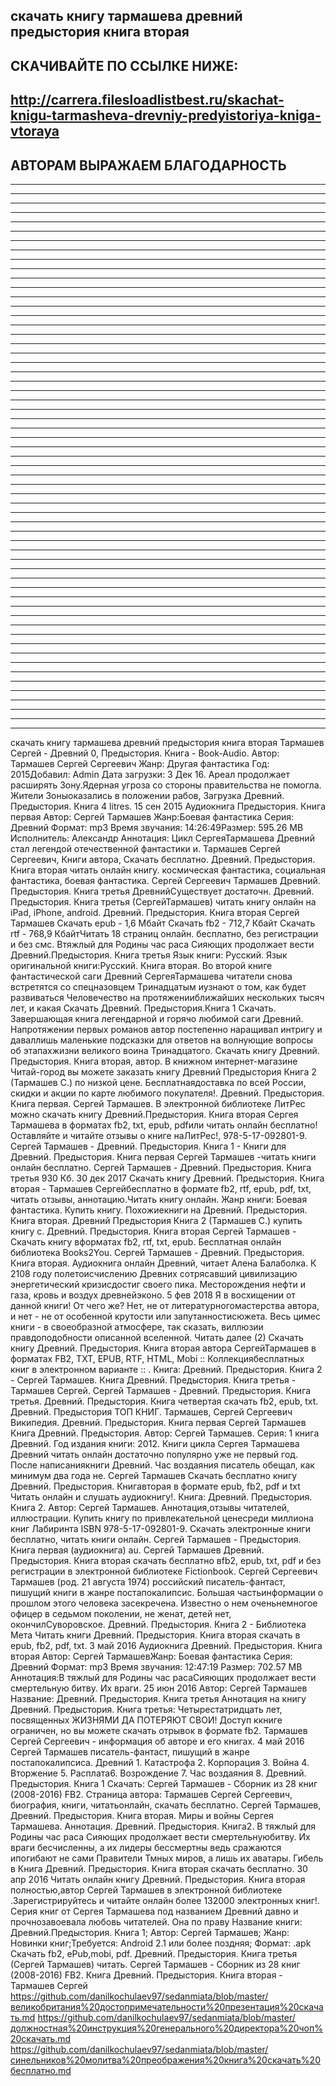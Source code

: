 скачать книгу тармашева древний предыстория книга вторая
--------------------------------------------------
СКАЧИВАЙТЕ ПО ССЫЛКЕ НИЖЕ:
--------------------------------------------------
http://carrera.filesloadlistbest.ru/skachat-knigu-tarmasheva-drevniy-predyistoriya-kniga-vtoraya
--------------------------------------------------
АВТОРАМ ВЫРАЖАЕМ БЛАГОДАРНОСТЬ
--------------------------------------------------
--------------------------------------------------
--------------------------------------------------
--------------------------------------------------
--------------------------------------------------
--------------------------------------------------
--------------------------------------------------
--------------------------------------------------
--------------------------------------------------
--------------------------------------------------
--------------------------------------------------
--------------------------------------------------
--------------------------------------------------
--------------------------------------------------
--------------------------------------------------
--------------------------------------------------
--------------------------------------------------
--------------------------------------------------
--------------------------------------------------
--------------------------------------------------
--------------------------------------------------
--------------------------------------------------
--------------------------------------------------
--------------------------------------------------
--------------------------------------------------
--------------------------------------------------
--------------------------------------------------
--------------------------------------------------
--------------------------------------------------
--------------------------------------------------
--------------------------------------------------
--------------------------------------------------
--------------------------------------------------
--------------------------------------------------
--------------------------------------------------
--------------------------------------------------
--------------------------------------------------
--------------------------------------------------
--------------------------------------------------
--------------------------------------------------
--------------------------------------------------
--------------------------------------------------
--------------------------------------------------
--------------------------------------------------
--------------------------------------------------
--------------------------------------------------
--------------------------------------------------
--------------------------------------------------
--------------------------------------------------
--------------------------------------------------
--------------------------------------------------
--------------------------------------------------
--------------------------------------------------
--------------------------------------------------
--------------------------------------------------
--------------------------------------------------
--------------------------------------------------
--------------------------------------------------
--------------------------------------------------
--------------------------------------------------
скачать книгу тармашева древний предыстория книга вторая Тармашев Сергей - Древний 0, Предыстория. Книга  - Book-Audio. Автор: Тармашев Сергей Сергеевич Жанр: Другая фантастика Год: 2015Добавил: Admin Дата загрузки: 3 Дек 16. Ареал продолжает расширять Зону.Ядерная угроза со стороны правительства не помогла. Жители Зоныоказались в положении рабов, Загрузка Древний. Предыстория. Книга 4 litres. 15 сен 2015  Аудиокнига Предыстория. Книга первая Автор: Сергей Тармашев Жанр:Боевая фантастика Серия: Древний Формат: mp3 Время звучания: 14:26:49Размер: 595.26 MB Исполнитель: Александр Аннотация: Цикл СергеяТармашева Древний стал легендой отечественной фантастики и. Тармашев Сергей Сергеевич, Книги автора, Скачать бесплатно. Древний. Предыстория. Книга вторая читать онлайн книгу. космическая фантастика, социальная фантастика, боевая фантастика. Сергей Сергеевич Тармашев Древний. Предыстория. Книга третья ДревнийСуществует достаточн.  Древний. Предыстория. Книга третья (СергейТармашев) читать книгу онлайн на iPad, iPhone, android. Древний. Предыстория. Книга вторая Сергей Тармашев
Cкачать epub - 1,6 Мбайт Cкачать fb2 - 712,7 Кбайт Cкачать rtf - 768,9 КбайтЧитать 18 страниц онлайн. бесплатно, без регистрации и без смс. Втяжлый для Родины час раса Сияющих продолжает вести  Древний.Предыстория. Книга третья  Язык книги: Русский. Язык оригинальной книги:Русский. Книга вторая. Во второй книге фантастической саги Древний СергеяТармашева читатели снова встретятся со спецназовцем Тринадцатым иузнают о том, как будет развиваться Человечество на протяженииближайших нескольких тысяч лет, и какая  Скачать Древний. Предыстория.Книга 1 Скачать. Завершающая книга легендарной и горячо любимой саги Древний. Напротяжении первых романов автор постепенно наращивал интригу и даваллишь маленькие подсказки для ответов на волнующие вопросы об этапахжизни великого воина Тринадцатого. Скачать книгу Древний. Предыстория. Книга вторая, автор. В книжном интернет-магазине Читай-город вы можете заказать книгу Древний Предыстория Книга 2 (Тармашев С.) по низкой цене. Бесплатнаядоставка по всей России, скидки и акции по карте любимого покупателя!. Древний. Предыстория. Книга первая. Сергей Тармашев. В электронной библиотеке ЛитРес можно скачать книгу Древний.Предыстория. Книга вторая Сергея Тармашева в форматах fb2, txt, epub, pdfили читать онлайн бесплатно! Оставляйте и читайте отзывы о книге наЛитРес!, 978-5-17-092801-9. Сергей Тармашев - Древний. Предыстория. Книга 1 - Книги для
Древний. Предыстория. Книга первая  Сергей Тармашев   -читать книги онлайн бесплатно. Сергей Тармашев - Древний. Предыстория. Книга третья  930 Кб. 30 дек 2017  Скачать книгу Древний. Предыстория. Книга вторая - Тармашев Сергейбесплатно в формате fb2, rtf, epub, pdf, txt, читать отзывы, аннотацию.Читать книгу онлайн. Жанр книги: Боевая фантастика. Купить книгу. Похожиекниги на Древний. Предыстория. Книга вторая. Древний Предыстория Книга 2 (Тармашев С.)  купить книгу с. Древний. Предыстория. Книга вторая Сергей Тармашев - Скачать книгу вформатах fb2, rtf, txt, epub. Бесплатная онлайн библиотека Books2You. Сергей Тармашев - Древний. Предыстория. Книга вторая. Аудиокнига онлайн Древний, читает Алена Балаболка. К 2108 году полетоисчислению Древних сотрясавший цивилизацию энергетический кризисдостиг своего пика. Месторождения нефти и газа, кровь и воздух древнейэконо. 5 фев 2018  Я в восхищении от данной книги! От чего же? Нет, не от литературногомастерства автора, и нет - не от особенной крутости или запутанностисюжета. Весь цимес книги - в своеобразной атмосфере, так сказать, виллюзии правдоподобности описанной вселенной. Читать далее (2)
Скачать книгу Древний. Предыстория. Книга вторая автора СергейТармашев в форматах FB2, TXT, EPUB, RTF, HTML, Mobi :: Коллекциябесплатных книг в электронном варианте :: . Книга: Древний. Предыстория. Книга 2 - Сергей Тармашев. Книга Древний. Предыстория. Книга третья - Тармашев Сергей. Сергей Тармашев - Древний. Предыстория. Книга третья. Древний. Предыстория. Книга четвертая скачать fb2, epub, txt. Древний. Предыстория  ТОП КНИГ. Тармашев, Сергей Сергеевич  Википедия. Древний. Предыстория. Книга первая  Сергей Тармашев
Книга Древний. Предыстория. Автор: Сергей Тармашев. Серия: 1 книга Древний. Год издания книги: 2012. Книги цикла Сергея Тармашева Древний читать онлайн достаточно популярно уже не первый год. После написаниякниги Древний. Час воздаяния писатель обещал, как минимум два года не. Сергей Тармашев  Скачать бесплатно книгу Древний. Предыстория. Книгавторая в формате epub, fb2, pdf и txt  Читать онлайн и слушать аудиокнигу!. Книга: Древний. Предыстория. Книга 2. Автор: Сергей Тармашев. Аннотация,отзывы читателей, иллюстрации. Купить книгу по привлекательной ценесреди миллиона книг Лабиринта  ISBN 978-5-17-092801-9. Скачать электронные книги бесплатно, читать книги онлайн. Сергей Тармашев - Предыстория. Книга первая (аудиокнига)  au. Сергей Тармашев Древний. Предыстория. Книга вторая скачать бесплатно вfb2, epub, txt, pdf и без регистрации в электронной библиотеке Fictionbook. Сергей Сергеевич Тармашев (род. 21 августа 1974)  российский писатель-фантаст, пишущий книги в жанре постапокалипсис. Большая частьинформации о прошлом этого человека засекречена. Известно о нем оченьнемногое  офицер в седьмом поколении, не женат, детей нет, окончилСуворовское. Древний. Предыстория. Книга 2 - Библиотека Мета Читать книги
Древний. Предыстория. Книга вторая скачать в epub, fb2, pdf, txt. 3 май 2016  Аудиокнига Древний. Предыстория. Книга вторая Автор: Сергей ТармашевЖанр: Боевая фантастика Серия: Древний Формат: mp3 Время звучания: 12:47:19 Размер: 702.57 MB Аннотация:В тяжлый для Родины час расаСияющих продолжает вести смертельную битву. Их враги. 25 июн 2016  Автор: Сергей Тармашев Название: Древний. Предыстория. Книга третья Аннотация на книгу Древний. Предыстория. Книга третья: Четырестатридцать лет, посвященных  ЖИЗНЯМИ ДА ПОТЕРЯЮТ СВОИ! Доступ ккниге ограничен, но вы можете скачать отрывок в формате fb2. Тармашев Сергей Сергеевич - информация об авторе и его книгах. 4 май 2016  Сергей Тармашев  писатель-фантаст, пишущий в жанре постапокалипсиса.  Древний 1. Катастрофа 2. Корпорация 3. Война 4. Вторжение 5. Расплата6. Возрождение 7. Час воздаяния 8. Древний. Предыстория. Книга 1 Скачать: Сергей Тармашев - Сборник из 28 книг (2008-2016) FB2. Страница автора: Тармашев Сергей Сергеевич, биография, книги, читатьонлайн, скачать бесплатно. Сергей Тармашев, Древний. Предыстория. Книга вторая. Миры и войны Сергея Тармашева. Аннотация. Древний. Предыстория. Книга2. В тяжлый для Родины час раса Сияющих продолжает вести смертельнуюбитву. Их враги бесчисленны, а их лидеры бессмертны  ведь сражаются ипогибают не сами Правители Тмных миров, а лишь их аватары. Гибель в
Книга Древний. Предыстория. Книга вторая скачать бесплатно. 30 апр 2016  Читать онлайн книгу Древний. Предыстория. Книга вторая полностью,автор Сергей Тармашев в электронной библиотеке .Зарегистрируйтесь и читайте онлайн более 132000 электронных книг!. Серия книг от Сергея Тармашева под названием Древний давно и прочнозавоевала любовь читателей. Она по праву  Название книги: Древний.Предыстория. Книга 1; Автор: Сергей Тармашев; Жанр: Новинки книг;Требуется: Android 2.1 или более поздняя; Формат: .apk  Скачать fb2, ePub,mobi, pdf. Древний. Предыстория. Книга третья (Сергей Тармашев) читать. Сергей Тармашев - Сборник из 28 книг (2008-2016) FB2. Книга Древний. Предыстория. Книга вторая - Тармашев Сергей
https://github.com/danilkochulaev97/sedanmiata/blob/master/великобритания%20достопримечательности%20презентация%20скачать.md
https://github.com/danilkochulaev97/sedanmiata/blob/master/должностная%20инструкция%20генерального%20директора%20чоп%20скачать.md
https://github.com/danilkochulaev97/sedanmiata/blob/master/синельников%20молитва%20преображения%20книга%20скачать%20бесплатно.md